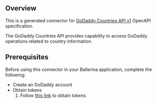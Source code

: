 ## Overview
This is a generated connector for [GoDaddy Countries API v1](https://developer.godaddy.com/doc/endpoint/countries) OpenAPI specification.

The GoDaddy Countries API provides capability to access GoDaddy operations related to country information.

## Prerequisites
Before using this connector in your Ballerina application, complete the following:

* Create an GoDaddy account
* Obtain tokens
    1. Follow [this link](https://developer.godaddy.com/getstarted) to obtain tokens
    